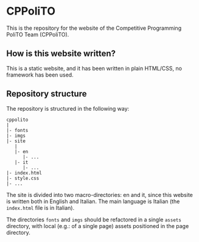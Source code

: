 # CPPoliTO

This is the repository for the website of the Competitive Programming PoliTO
Team (CPPoliTO).

## How is this website written?

This is a static website, and it has been written in plain HTML/CSS, no
framework has been used.

## Repository structure

The repository is structured in the following way:

```
cppolito
|
|- fonts
|- imgs
|- site
   |
   |- en
      |- ...
   |- it
      |- ...
|- index.html
|- style.css
|- ...
```

The site is divided into two macro-directories: en and it, since this website is
written both in English and Italian. The main language is Italian (the
`index.html` file is in Italian).

The directories `fonts` and `imgs` should be refactored in a single `assets`
directory, with local (e.g.: of a single page) assets positioned in the page
directory.